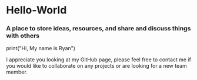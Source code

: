 # <h1>Hello-World</h2>
<h3>A place to store ideas, resources, and share and discuss things with others</h3>

print("Hi, My name is Ryan")

I appreciate you looking at my GitHub page, please feel free to contact me if you would like to collaborate on any projects or are looking for a new team member.
